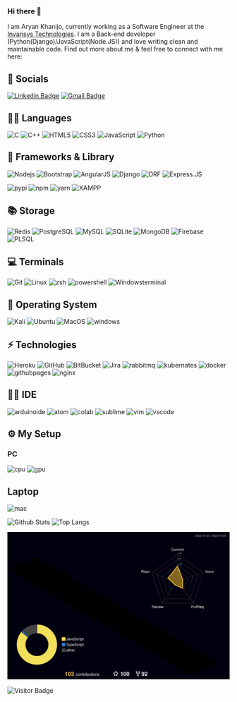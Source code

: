 ### Hi there 👋

I am Aryan Khanijo, currently working as a Software Engineer at the [Invansys Technologies](). I am a Back-end developer (Python(Django)/JavaScript(Node.JS)) and love writing clean and maintainable code. Find out more about me & feel free to connect with me here:

## 👨 Socials
[![Linkedin Badge](https://img.shields.io/badge/LinkedIn-0077B5?style=for-the-badge&logo=linkedin&logoColor=white)](https://www.linkedin.com/in/aryan-khanijo-8700a1229/)
[![Gmail Badge](https://img.shields.io/badge/Gmail-D14836?style=for-the-badge&logo=gmail&logoColor=white)](mailto:aryan.khanijo@gmail.com)



## 🧑‍💻 Languages

![C](https://img.shields.io/badge/C-00599C?style=for-the-badge&logo=c&logoColor=white)
![C++](https://img.shields.io/badge/C%2B%2B-00599C?style=for-the-badge&logo=c%2B%2B&logoColor=white)
![HTML5](https://img.shields.io/badge/HTML5-E34F26?style=for-the-badge&logo=html5&logoColor=white)
![CSS3](https://img.shields.io/badge/CSS3-1572B6?style=for-the-badge&logo=css3&logoColor=white)
![JavaScript](https://img.shields.io/badge/JavaScript-323330?style=for-the-badge&logo=javascript&logoColor=F7DF1E)
![Python](https://img.shields.io/badge/Python-FFD43B?style=for-the-badge&logo=python&logoColor=blue)

## 🚀 Frameworks & Library

![Nodejs](https://img.shields.io/badge/Node.js-339933?style=for-the-badge&logo=nodedotjs&logoColor=white)
![Bootstrap](https://img.shields.io/badge/Bootstrap-563D7C?style=for-the-badge&logo=bootstrap&logoColor=white)
![AngularJS](https://img.shields.io/badge/AngularJS-E23237?style=for-the-badge&logo=angularjs&logoColor=white)
![Django](https://img.shields.io/badge/Django-092E20?style=for-the-badge&logo=django&logoColor=green)
![DRF](https://img.shields.io/badge/django%20rest-ff1709?style=for-the-badge&logo=django&logoColor=white)
![Express.JS](https://img.shields.io/badge/Express.js-000000?style=for-the-badge&logo=express&logoColor=white)
<!-- ![JQuery](https://img.shields.io/badge/jQuery-0769AD?style=for-the-badge&logo=jquery&logoColor=white)
![Numpy](https://img.shields.io/badge/Numpy-777BB4?style=for-the-badge&logo=numpy&logoColor=white)
![Scipy](https://img.shields.io/badge/SciPy-654FF0?style=for-the-badge&logo=SciPy&logoColor=white)
![Pandas](https://img.shields.io/badge/Pandas-2C2D72?style=for-the-badge&logo=pandas&logoColor=white)
![ScikitLearn](https://img.shields.io/badge/scikit_learn-F7931E?style=for-the-badge&logo=scikit-learn&logoColor=white)
![OpenCV](https://img.shields.io/badge/OpenCV-27338e?style=for-the-badge&logo=OpenCV&logoColor=white) -->
![pypi](https://img.shields.io/badge/pypi-3775A9?style=for-the-badge&logo=pypi&logoColor=white)
![npm](https://img.shields.io/badge/npm-CB3837?style=for-the-badge&logo=npm&logoColor=white)
![yarn](https://img.shields.io/badge/Yarn-2C8EBB?style=for-the-badge&logo=yarn&logoColor=white)
![XAMPP](https://img.shields.io/badge/Xampp-F37623?style=for-the-badge&logo=xampp&logoColor=white)

## 📚 Storage

![Redis](https://img.shields.io/badge/redis-CC0000.svg?&style=for-the-badge&logo=redis&logoColor=white)
![PostgreSQL](https://img.shields.io/badge/PostgreSQL-316192?style=for-the-badge&logo=postgresql&logoColor=white)
![MySQL](https://img.shields.io/badge/MySQL-005C84?style=for-the-badge&logo=mysql&logoColor=white)
![SQLite](https://img.shields.io/badge/SQLite-07405E?style=for-the-badge&logo=sqlite&logoColor=white)
![MongoDB](https://img.shields.io/badge/MongoDB-4EA94B?style=for-the-badge&logo=mongodb&logoColor=white)
![Firebase](https://img.shields.io/badge/firebase-ffca28?style=for-the-badge&logo=firebase&logoColor=black)
![PLSQL](https://img.shields.io/badge/PLSQL-F80000?style=for-the-badge&logo=oracle&logoColor=black)
<!-- 
## 💡 Prototyping Platforms

![RaspberryPi](https://img.shields.io/badge/Raspberry%20Pi-A22846?style=for-the-badge&logo=Raspberry%20Pi&logoColor=white)
![Arduino](https://img.shields.io/badge/Arduino-00979D?style=for-the-badge&logo=Arduino&logoColor=white) -->

## 💻 Terminals

![Git](https://img.shields.io/badge/GIT-E44C30?style=for-the-badge&logo=git&logoColor=white)
![Linux](https://img.shields.io/badge/Linux-FCC624?style=for-the-badge&logo=linux&logoColor=black)
![zsh](https://img.shields.io/badge/zsh-000000?style=for-the-badge&logo=iterm2&logoColor=white)
![powershell](https://img.shields.io/badge/powershell-5391FE?style=for-the-badge&logo=powershell&logoColor=white)
![Windowsterminal](https://img.shields.io/badge/windows%20terminal-4D4D4D?style=for-the-badge&logo=windows%20terminal&logoColor=white)

## 💽 Operating System

![Kali](https://img.shields.io/badge/Kali_Linux-557C94?style=for-the-badge&logo=kali-linux&logoColor=white)
![Ubuntu](https://img.shields.io/badge/Ubuntu-E95420?style=for-the-badge&logo=ubuntu&logoColor=white)
![MacOS](https://img.shields.io/badge/mac%20os-000000?style=for-the-badge&logo=apple&logoColor=white)
![windows](https://img.shields.io/badge/Windows-0078D6?style=for-the-badge&logo=windows&logoColor=white)

## ⚡ Technologies

![Heroku](https://img.shields.io/badge/Heroku-430098?style=for-the-badge&logo=heroku&logoColor=white)
![GitHub](https://img.shields.io/badge/GitHub-100000?style=for-the-badge&logo=github&logoColor=white)
![BitBucket](https://img.shields.io/badge/Bitbucket-0747a6?style=for-the-badge&logo=bitbucket&logoColor=white)
![Jira](https://img.shields.io/badge/Jira-0052CC?style=for-the-badge&logo=Jira&logoColor=white)
![rabbitmq](https://img.shields.io/badge/rabbitmq-%23FF6600.svg?&style=for-the-badge&logo=rabbitmq&logoColor=white)
![kubernates](https://img.shields.io/badge/kubernetes-326ce5.svg?&style=for-the-badge&logo=kubernetes&logoColor=white)
![docker](https://img.shields.io/badge/Docker-2CA5E0?style=for-the-badge&logo=docker&logoColor=white)
![githubpages](https://img.shields.io/badge/GitHub%20Pages-222222?style=for-the-badge&logo=GitHub%20Pages&logoColor=white)
![nginx](https://img.shields.io/badge/Nginx-009639?style=for-the-badge&logo=nginx&logoColor=white)

## 👩‍💻 IDE

![arduinoide](https://img.shields.io/badge/Arduino_IDE-00979D?style=for-the-badge&logo=arduino&logoColor=white)
![atom](https://img.shields.io/badge/Atom-66595C?style=for-the-badge&logo=Atom&logoColor=white)
![colab](https://img.shields.io/badge/Colab-F9AB00?style=for-the-badge&logo=googlecolab&color=525252)
![sublime](https://img.shields.io/badge/sublime_text-%23575757.svg?&style=for-the-badge&logo=sublime-text&logoColor=important)
![vim](https://img.shields.io/badge/VIM-%2311AB00.svg?&style=for-the-badge&logo=vim&logoColor=white) 
![vscode](https://img.shields.io/badge/VSCode-0078D4?style=for-the-badge&logo=visual%20studio%20code&logoColor=white)

## ⚙️ My Setup
### PC

![cpu](https://img.shields.io/badge/AMD%20Ryzen%207%205800X-ED1C24?style=for-the-badge&logo=amd&logoColor=white)
![gpu](https://img.shields.io/badge/NVIDIA-RTX2070S-76B900?style=for-the-badge&logo=nvidia&logoColor=white)

## Laptop

![mac](https://img.shields.io/badge/apple%20macbook%20air%20M1-333333?style=for-the-badge&logo=apple&logoColor=white)

![Github Stats](https://github-readme-stats.vercel.app/api?username=Aryan-Khanijo&count_private=true&show_icons=true&include_all_commits=true&theme=dark)
![Top Langs](https://github-readme-stats.vercel.app/api/top-langs/?username=aryan-khanijo&hide=TeX&layout=compact&theme=dark)

![](./profile-3d-contrib/profile-night-rainbow.svg)

![Visitor Badge](https://visitor-badge.laobi.icu/badge?page_id=aryan-khanijo)
